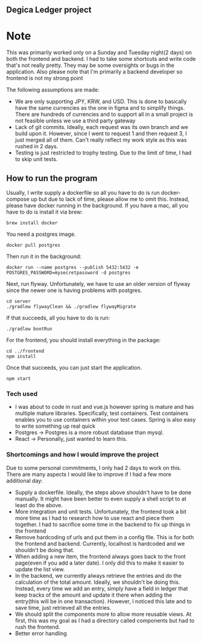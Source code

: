 ## Degica Ledger project


# Note
This was primarily worked only on a Sunday and Tuesday night(2 days) on both the frontend and backend.
I had to take some shortcuts and write code that's not really pretty. They may be some oversights or bugs in the application.
Also please note that I'm primarily a backend developer so frontend is not my strong point

The following assumptions are made:
- We are only supporting JPY, KRW, and USD.
  This is done to basically have the same currencies as the one in figma and to simplify things. There are hundreds of currencies and to support all in a small project is not feasible unless we use a third party gateway
- Lack of git commits. Ideally, each request was its own branch and we build upon it. However, since I went to request 1 and then request 3, I just merged all of them. Can't really reflect my work style as this was rushed in 2 days.
- Testing is just restricted to trophy testing. Due to the limit of time, I had to skip unit tests.


## How to run the program

Usually, I write supply a dockerfile so all you have to do is run docker-compose up but due to lack of time, please allow me to omit this. Instead, please have docker running in the background. If you have a mac, all you have to do is install it via brew:

```
brew install docker
```

You need a postgres image.
```
docker pull postgres
```

Then run it in the background:
```
docker run --name postgres --publish 5432:5432 -e POSTGRES_PASSWORD=mysecretpassword -d postgres
```

Next, run flyway. Unfortunately, we have to use an older version of flyway since the newer one is having problems with postgres.

```
cd server
./gradlew flywayClean && ./gradlew flywayMigrate
```

If that succeeds, all you have to do is run:
```
./gradlew bootRun
```

For the frontend, you should install everything in the package:
```
cd ../frontend
npm install
```
Once that succeeds, you can just start the application.
```
npm start
```

### Tech used
 - I was about to code in rust and vue.js however spring is mature and has multiple mature libraries. Specifically, test containers. Test containers enables you to use containers within your test cases. Spring is also easy to write something up real quick
 - Postgres -> Postgres is a more robust database than mysql. 
 - React -> Personally, just wanted to learn this.


### Shortcomings and how I would improve the project

Due to some personal commitments, I only had 2 days to work on this. There are many aspects I would like to improve if I had a few more additional day:
- Supply a dockerfile. Ideally, the steps above shouldn't have to be done manually. It might have been better to even supply a shell script to at least do the above.
- More integration and unit tests. Unfortunately, the frontend took a bit more time as I had to research how to use react and piece them together. I had to sacrifice some time in the backend to fix up things in the frontend
- Remove hardcoding of urls and put them in a config file. This is for both the frontend and backend. Currently, localhost is hardcoded and we shouldn't be doing that.
- When adding a new item, the frontend always goes back to the front page(even if you add a later date). I only did this to make it easier to update the list view.
- In the backend, we currently always retrieve the entries and do the calculation of the total amount. Ideally, we shouldn't be doing this. Instead, every time we add an entry, simply have a field in ledger that keep tracks of the amount and update it there when adding the entry(this will be in one transaction). However, I noticed this late and to save time, just retrieved all the entries.
- We should split the components more to allow more reusable views. At first, this was my goal as I had a directory called components but had to rush the frontend.
- Better error handling 
